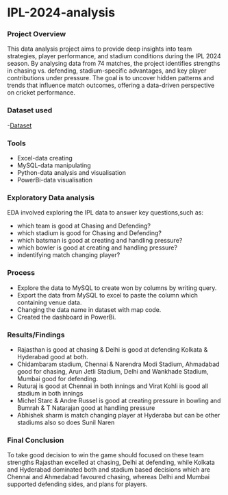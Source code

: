 # IPL-2024-analysis

### Project Overview

This data analysis project aims to provide deep insights into team strategies, player performance, and stadium conditions during the IPL 2024 season. By analysing data from 74 matches, the project identifies strengths in chasing vs. defending, stadium-specific advantages, and key player contributions under pressure. The goal is to uncover hidden patterns and trends that influence match outcomes, offering a data-driven perspective on cricket performance.

### Dataset used 

-<a href="https://www.kaggle.com/datasets/adityabhaumik/ipl-2024-matches">Dataset</a>

### Tools

- Excel-data creating
- MySQL-data manipulating
- Python-data analysis and visualisation
- PowerBi-data visualisation


### Exploratory Data analysis

EDA involved exploring the IPL data to answer key questions,such as:

- which team is good at Chasing and Defending?
- which stadium is good for Chasing and Defending?
- which batsman is good at creating and handling pressure?
- which bowler is good at creating and handling pressure?
- indentifying match changing player?


### Process

- Explore the data to MySQL to create won by columns by writing query.
- Export the data from MySQL to excel to paste the column which containing venue data.
- Changing the data name in dataset with map code.
- Created the dashboard in PowerBi.  

### Results/Findings

- Rajasthan is good at chasing & Delhi is good at defending Kolkata & Hyderabad good at both.
- Chidambaram stadium, Chennai & Narendra Modi Stadium, Ahmadabad good for chasing, Arun Jetli Stadium, Delhi and Wankhade Stadium, Mumbai good for defending.
- Ruturaj is good at Chennai in both innings and Virat Kohli is good all stadium in both innings
- Michel Starc & Andre Russel is good at creating pressure in bowling and Bumrah & T Natarajan good at handling pressure
- Abhishek sharm is match changing player at Hyderaba but can be other stadiums also so does Sunil Naren

### Final Conclusion

To take good decision to win the game should focused on these team strengths Rajasthan excelled at chasing, Delhi at defending, while Kolkata and Hyderabad dominated both and stadium based decisions which are Chennai and Ahmedabad favoured chasing, whereas Delhi and Mumbai supported defending sides, and  plans for players.



